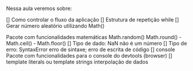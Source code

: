 Nessa aula veremos sobre:

[] Como controlar o fluxo da aplicação [] Estrutura de repetição while [] Gerar número aleatório utilizando Math()

Pacote com funcionalidades matemáticas
Math.random()
Math.round() - Math.ceil() - Math.floor() [] Tipo de dado: NaN
não é um número [] Tipo de erro: SyntaxError
erro de sintaxe; erro de escrita de código [] console
Pacote com funcionalidades para o console do devtools (browser) [] template literals ou template strings
interpolação de dados